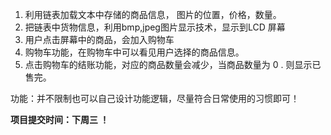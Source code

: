 1. 利用链表加载文本中存储的商品信息， 图片的位置，价格，数量。 
2. 把链表中货物信息，利用bmp,jpeg图片显示技术，显示到LCD 屏幕  
3. 用户点击屏幕中的商品，会加入购物车   
4. 购物车功能，在购物车中可以看见用户选择的商品信息。   
5. 点击购物车的结账功能，对应的商品数量会减少，当商品数量为 0 . 则显示已售完。  

功能：并不限制也可以自己设计功能逻辑，尽量符合日常使用的习惯即可！ 

**项目提交时间：下周三 ！**   

